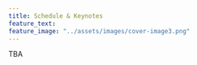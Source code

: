 ```yaml
---
title: Schedule & Keynotes
feature_text:
feature_image: "../assets/images/cover-image3.png"
---
```


TBA